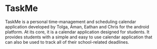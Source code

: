 # TaskMe
TaskMe is a personal time-management and scheduling calendar application developed by Tolga, Aman, Eathan and Chris for the android platform. At its core, it is a calendar application designed for students. It provides students with a simple and easy to use calendar application that can also be used to track all of their school-related deadlines.
